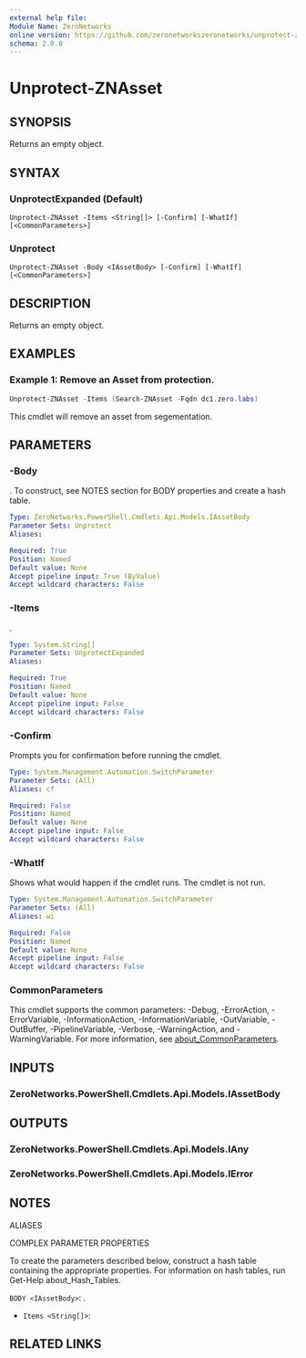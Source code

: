 ```yaml
---
external help file:
Module Name: ZeroNetworks
online version: https://github.com/zeronetworkszeronetworks/unprotect-znasset
schema: 2.0.0
---
```


# Unprotect-ZNAsset

## SYNOPSIS
Returns an empty object.

## SYNTAX

### UnprotectExpanded (Default)
```
Unprotect-ZNAsset -Items <String[]> [-Confirm] [-WhatIf] [<CommonParameters>]
```

### Unprotect
```
Unprotect-ZNAsset -Body <IAssetBody> [-Confirm] [-WhatIf] [<CommonParameters>]
```

## DESCRIPTION
Returns an empty object.

## EXAMPLES

### Example 1: Remove an Asset from protection.
```powershell
Unprotect-ZNAsset -Items (Search-ZNAsset -Fqdn dc1.zero.labs)
```

This cmdlet will remove an asset from segementation.

## PARAMETERS

### -Body
.
To construct, see NOTES section for BODY properties and create a hash table.

```yaml
Type: ZeroNetworks.PowerShell.Cmdlets.Api.Models.IAssetBody
Parameter Sets: Unprotect
Aliases:

Required: True
Position: Named
Default value: None
Accept pipeline input: True (ByValue)
Accept wildcard characters: False
```

### -Items
.

```yaml
Type: System.String[]
Parameter Sets: UnprotectExpanded
Aliases:

Required: True
Position: Named
Default value: None
Accept pipeline input: False
Accept wildcard characters: False
```

### -Confirm
Prompts you for confirmation before running the cmdlet.

```yaml
Type: System.Management.Automation.SwitchParameter
Parameter Sets: (All)
Aliases: cf

Required: False
Position: Named
Default value: None
Accept pipeline input: False
Accept wildcard characters: False
```

### -WhatIf
Shows what would happen if the cmdlet runs.
The cmdlet is not run.

```yaml
Type: System.Management.Automation.SwitchParameter
Parameter Sets: (All)
Aliases: wi

Required: False
Position: Named
Default value: None
Accept pipeline input: False
Accept wildcard characters: False
```

### CommonParameters
This cmdlet supports the common parameters: -Debug, -ErrorAction, -ErrorVariable, -InformationAction, -InformationVariable, -OutVariable, -OutBuffer, -PipelineVariable, -Verbose, -WarningAction, and -WarningVariable. For more information, see [about_CommonParameters](http://go.microsoft.com/fwlink/?LinkID=113216).

## INPUTS

### ZeroNetworks.PowerShell.Cmdlets.Api.Models.IAssetBody

## OUTPUTS

### ZeroNetworks.PowerShell.Cmdlets.Api.Models.IAny

### ZeroNetworks.PowerShell.Cmdlets.Api.Models.IError

## NOTES

ALIASES

COMPLEX PARAMETER PROPERTIES

To create the parameters described below, construct a hash table containing the appropriate properties. For information on hash tables, run Get-Help about_Hash_Tables.


`BODY <IAssetBody>`: .
  - `Items <String[]>`: 

## RELATED LINKS

